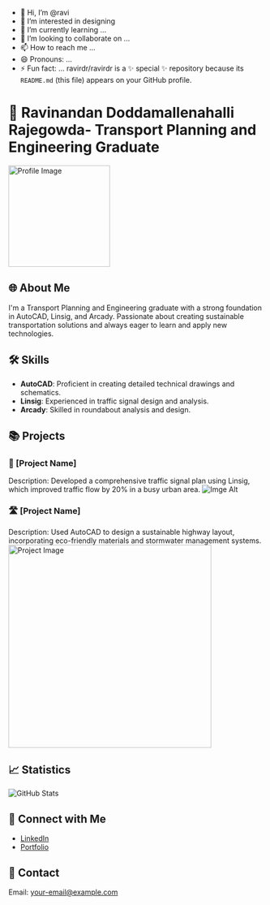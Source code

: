 - 👋 Hi, I’m @ravi
- 👀 I’m interested in designing
- 🌱 I’m currently learning ...
- 💞️ I’m looking to collaborate on ...
- 📫 How to reach me ...
- 😄 Pronouns: ...
- ⚡ Fun fact: ...
ravirdr/ravirdr is a ✨ special ✨ repository because its `README.md` (this file) appears on your GitHub profile.
# 💼 Ravinandan Doddamallenahalli Rajegowda- Transport Planning and Engineering Graduate

<img src="https://your-image-url-here.com" alt="Profile Image" width="200"/>

## 🌐 About Me
I'm a Transport Planning and Engineering graduate with a strong foundation in AutoCAD, Linsig, and Arcady. Passionate about creating sustainable transportation solutions and always eager to learn and apply new technologies.

## 🛠 Skills
- **AutoCAD**: Proficient in creating detailed technical drawings and schematics.
- **Linsig**: Experienced in traffic signal design and analysis.
- **Arcady**: Skilled in roundabout analysis and design.

## 📚 Projects
### 🚦 [Project Name]
Description: Developed a comprehensive traffic signal plan using Linsig, which improved traffic flow by 20% in a busy urban area.
![Imge Alt]([images/example.png](https://github.com/ravirdr/ravidr/blob/efa291e33415fb11ebd0c0df769b700645627770/D2AP%20PICCCCCCC.png))
### 🛣 [Project Name]
Description: Used AutoCAD to design a sustainable highway layout, incorporating eco-friendly materials and stormwater management systems.
<img src="https://project-image-url-here.com" alt="Project Image" width="400"/>

## 📈 Statistics
![GitHub Stats](https://github-readme-stats.vercel.app/api?username=your-username&show_icons=true&theme=dracula)

## 🔗 Connect with Me
- [LinkedIn](https://www.linkedin.com/in/your-profile/)
- [Portfolio](https://your-portfolio-url.com)

## 📧 Contact
Email: your-email@example.com
